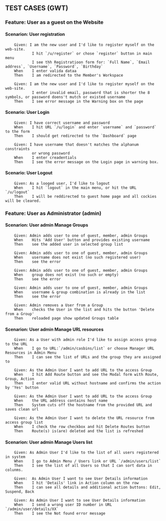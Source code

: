 ## TEST CASES (GWT)

### Feature: User as a guest on the Website
#### Scenarion: User registration
        Given: I am the new user and I'd like to register myself on the web-site. 
                I hit `/u/register` or chose `register` button in main menu
                I see thh Registratioon form for: `Full Name`, `Email address`, `Username`, `Password`, `Birthday`
        When    I enter valida dataa
        Then    I am redirected to the Member's Workspace
                
        Given: I am the new user and I'd like to register myself on the web-site. 
                I enter invalid email, password that is shorter the 8 symbols, or password doens't mutch or existed username
        Then    I see error message in the Warning box on the page

#### Scenario: User Login
        Given: I have correct username and password
        When    I hit URL `/u/login` and enter `username` and `password` to the form
        Then    I should get redirected to the `Dashboard` page

        Given: I have username that doesn't matches the alphanum constraints
                or wrong password
        When    I enter creadentials
        Then    I see the error message on the Login page in warning box.
    
#### Scenario: User Logout
        Given: As a looged user, I'd like to logout
        When    I hit `logout` in the main menu, or hit the URL `/u/logout`
        Then    I will be reddirected to guest home page and all cockies will be cleared.

### Feature: User as Administrator (admin)
#### Scenarion: User admin Manage Groups
        Given: Admin adds user to one of guest, member, admin Groups
        When    Hits 'Add User' button and provides existing username
        Then    see the added user in selected group list

        Given: Admin adds user to one of guest, member, admin Groups
        When    username does not exist (no such registered user)
        Then    see the error 

        Given: Admin adds user to one of guest, member, admin Groups
        When    group does not exist (no such or empty)
        Then    see the error

        Given: Admin adds user to one of guest, member, admin Groups
        When    username & group combination is already in the list
        Then    see the error 

        Given: Admin removes a User from a Group
        When    checks the User in the list and hits the button 'Delete from a Group'
        Then    reloaded page show updated Groups table

#### Scenarion: User admin Manage URL resources
        Given: As a User with admin role I'd like to assign access group to the URL
        When    I go to URL:`/admin/casbins/list` or choose Manager URL Resources in Admin Menu
        Then    I can see the list of URLs and the group they are assigned to

        Given: As the Admin User I want to add URL to the access Group
        When    I hit Add Route button and see the Modal form with Route, Group, Action
        Then    I enter valid URL without hostname and confirms the action by 'Yes' button

        Given: As the Admin User I want to add URL to the access Group
        When    the URL address contains host name
        Then    System cuts off the hostname from the provided URL and saves clean url

        Given: As the Admin User I want to delete the URL resource from access group list
        When    I check the row checkbox and hit Delete Routes button
        Then    Route(s) is(are) deleted and the list is refreshed
#### Scenarion: User admin Manage Users list
        Given: As Admin User I'd like to the list of all users registered in system
        When    I go to Admin Menu / Users link or URL `/admin/users/list`
        Then    I see the list of all Users so that I can sort data in colunms.

        Given:  As Admin User I want to see User Details information
        When    I hit 'Details' link in Action column on the row
        Then    I can see all details and additional action buttons: Edit, Suspend, Back

        Given: As Admin User I want to see User Details information
        When    I send a wrong user ID number in URL `/admin/user/details/XX`
        Then    I see the Not found error message